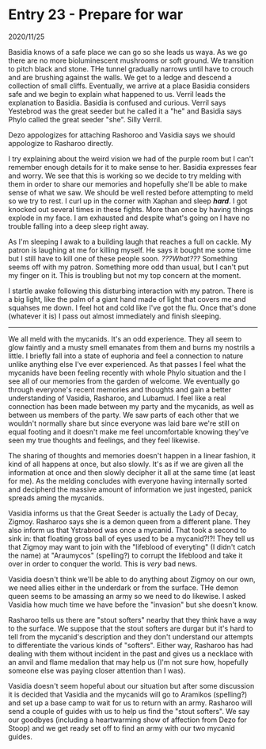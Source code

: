 
# Entry 23 - Prepare for war
<span class="journaldate">2020/11/25</span>
  
Basidia knows of a safe place we can go so she leads us waya. As we go there are no more bioluminescent mushrooms or soft ground. We transition to pitch black and stone. THe tunnel gradually narrows until have to crouch and are brushing against the walls. We get to a ledge and descend a collection of small cliffs. Eventually, we arrive at a place Basidia considers safe and we begin to explain what happened to us. Verril leads the explanation to Basidia. Basidia is confused and curious. Verril says Yestebrod was the great seeder but he called it a "he" and Basidia says Phylo called the great seeder "she". Silly Verril.

Dezo appologizes for attaching Rashoroo and Vasidia says we should appologize to Rasharoo directly.

I try explaining about the weird vision we had of the purple room but I can't remember enough details for it to make sense to her. Basidia expresses fear and worry. We see that this is working so we decide to try melding with them in order to share our memories and hopefully she'll be able to make sense of what we saw. We should be well rested before attempting to meld so we try to rest. I curl up in the corner with Xaphan and sleep **_hard_**. I got knocked out several times in these fights. More than once by having things explode in my face. I am exhausted and despite what's going on I have no trouble falling into a deep sleep right away.

As I'm sleeping I awak to a building laugh that reaches a full on cackle. My patron is laughing at me for killing myself. He says it bought me some time but I still have to kill one of these people soon. *???What???* Something seems off with my patron. Something more odd than usual, but I can't put my finger on it. This is troubling but not my top concern at the moment.

I startle awake following this disturbing interaction with my patron. There is a big light, like the palm of a giant hand made of light that covers me and squahses me down. I feel hot and cold like I've got the flu. Once that's done (whatever it is) I pass out almost immediately and finish sleeping.

---

We all meld with the mycanids. It's an odd experience. They all seem to glow faintly and a musty smell emanates from them and burns my nostrils a little. I briefly fall into a state of euphoria and feel a connection to nature unlike anything else I've ever experienced. As that passes I feel what the mycanids have been feeling recently with whole Phylo situation and the I see all of our memories from the garden of welcome. We eventually go through everyone's recent memories and thoughts and gain a better understanding of Vasidia, Rasharoo, and Lubamud. I feel like a real connection has been made between my party and the mycanids, as well as between us members of the party. We saw parts of each other that we wouldn't normally share but since everyone was laid bare we're still on equal footing and it doesn't make me feel uncomfortable knowing they've seen my true thoughts and feelings, and they feel likewise.

The sharing of thoughts and memories doesn't happen in a linear fashion, it kind of all happens at once, but also slowly. It's as if we are given all the information at once and then slowly decipher it all at the same time (at least for me). As the melding concludes with everyone having internally sorted and decipherd the massive amount of information we just ingested, panick spreads aming the mycanids.

Vasidia informs us that the Great Seeder is actually the Lady of Decay, Zigmoy. Rasharoo says she is a demon queen from a different plane. They also inform us that Ystrabrod was once a mycanid. That took a second to sink in: that floating gross ball of eyes used to be a mycanid?!?! They tell us that Zigmoy may want to join with the "lifeblood of everyting" (I didn't catch the name) at "Araumycos" (spelling?) to corrupt the lifeblood and take it over in order to conquer the world. This is *very* bad news.

Vasidia doesn't think we'll be able to do anything about Zigmoy on our own, we need allies either in the underdark or from the surface. THe demon queen seems to be amassing an army so we need to do likewise. I asked Vasidia how much time we have before the "invasion" but she doesn't know.

Rasharoo tells us there are "stout softers" nearby that they think have a way to the surface. We suppose that the stout softers are durgar but it's hard to tell from the mycanid's description and they don't understand our attempts to differentiate the various kinds of "softers". Either way, Rasharoo has had dealing with them without incident in the past and gives us a necklace with an anvil and flame medalion that may help us (I'm not sure how, hopefully someone else was paying closer attention than I was). 

Vasidia doesn't seem hopeful about our situation but after some discussion it is decided that Vasidia and the mycanids will go to Aramikos (spelling?) and set up a base camp to wait for us to return with an army. Rasharoo will send a couple of guides with us to help us find the "stout softers". We say our goodbyes (including a heartwarming show of affection from Dezo for Stoop) and we get ready set off to find an army with our two mycanid guides.

